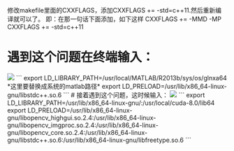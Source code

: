 修改makefile里面的CXXFLAGS，添加CXXFLAGS += -std=c++11.然后重新编译就可以了。 
即：在那一句话下面添加，如下这样 
CXXFLAGS += -MMD -MP 
CXXFLAGS += -std=c++11

# 遇到这个问题在终端输入：

<img src = "https://i.imgur.com/6Wnsjkf.png">
```
export LD_LIBRARY_PATH=/usr/local/MATLAB/R2013b/sys/os/glnxa64 *这里要替换成系统的matlab路径*  
export LD_PRELOAD=/usr/lib/x86_64-linux-gnu/libstdc++.so.6  
```
# 接着遇到这个问题，这时候输入：

<img src = "https://i.imgur.com/fNA3PDb.png">
```
export LD_LIBRARY_PATH=/usr/lib/x86_64-linux-gnu/:/usr/local/cuda-8.0/lib64  
export LD_PRELOAD=/usr/lib/x86_64-linux-gnu/libopencv_highgui.so.2.4:/usr/lib/x86_64-linux-gnu/libopencv_imgproc.so.2.4:/usr/lib/x86_64-linux-gnu/libopencv_core.so.2.4:/usr/lib/x86_64-linux-gnu/libstdc++.so.6:/usr/lib/x86_64-linux-gnu/libfreetype.so.6 
```